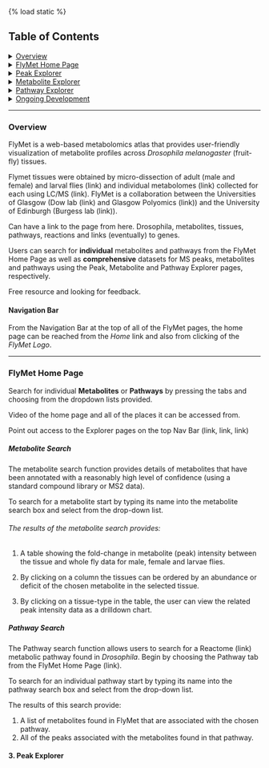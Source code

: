 {% load static %}

## Table of Contents
<details>
<summary> <a href="#overview">Overview</a></summary>

* <a href="#nav_bar">Nav Bar</a>
</details>

<details>
<summary> <a href="#home_page">FlyMet Home Page</a></summary>

* <a href="#metabolite_search">Metabolite Search</a>
* <a href="#pathway_search">Pathway Search</a>
</details>

<details>
<summary> <a href="#peak_explorer">Peak Explorer</a></summary>

* <a href="#peak_ints">Intensities</a>
* <a href="#tissue_compare">Tissue Comparisons</a>
* <a href="#mf_compare">M/F Comparisons</a>

</details>

<details>
<summary> <a href="#metabolite_explorer">Metabolite Explorer</a></summary>
</details>
<details>
<summary> <a href="#pathway_explorer">Pathway Explorer</a></summary>
</details>
<details>
<summary> <a href="#ongoing_development">Ongoing Development</a></summary>
</details>

---
### <a name="overview">Overview</a>

FlyMet is a web-based metabolomics atlas that provides user-friendly visualization of metabolite profiles across *Drosophila melanogaster* (fruit-fly) tissues.

Flymet tissues were obtained by micro-dissection of adult (male and female) and larval flies (link) and individual metabolomes (link) collected for each using LC/MS (link). FlyMet is a collaboration between the Universities of Glasgow (Dow lab (link) and Glasgow Polyomics (link)) and the University of Edinburgh (Burgess lab (link)).

Can have a link to the <About> page from here. Drosophila, metabolites, tissues, pathways, reactions and links (eventually) to genes.


Users can search for **individual** metabolites and pathways from the FlyMet Home Page as well as **comprehensive** datasets for MS peaks, metabolites and pathways using the Peak, Metabolite and Pathway Explorer pages, respectively.  


Free resource and looking for feedback.
#### <a name="nav_bar">Navigation Bar</a>

From the Navigation Bar at the top of all of the FlyMet pages, the home page can be reached from the *Home* link and also from clicking of the *FlyMet Logo*.  

---

### <a name="home_page">FlyMet Home Page</a>

Search for individual **Metabolites** or **Pathways** by pressing the tabs and choosing from the dropdown lists provided.

Video of the home page and all of the places it can be accessed from.

Point out access to the Explorer pages on the top Nav Bar (link, link, link)



##### <a name="metabolite_search">Metabolite Search </a>

The metabolite search function provides details of  metabolites that have been annotated with a reasonably high level of confidence (using a standard compound library or MS2 data).

To search for a metabolite start by typing its name into the metabolite search box and select from the drop-down list.

###### The results of the metabolite search provides:

1. A table showing the fold-change in metabolite (peak) intensity between the tissue and whole fly data for male, female and larvae flies.

2. By clicking on a column the tissues can be ordered by an abundance or deficit of the chosen metabolite in the selected tissue.

2. By clicking on a tissue-type in the table, the user can view the related peak intensity data as a drilldown chart.

##### <a name="pathway_search">Pathway Search </a>

The Pathway search function allows users to search for a Reactome (link) metabolic pathway found in *Drosophila*. Begin by choosing the Pathway tab from the FlyMet Home Page (link).

To search for an individual pathway start by typing its name into the pathway search box and select from the drop-down list.

The results of this search provide:

1. A list of metabolites found in FlyMet that are associated with the chosen pathway.
2. All of the peaks associated with the metabolites found in that pathway.


#### <a name="#peak_explorer">3. Peak Explorer</a>

